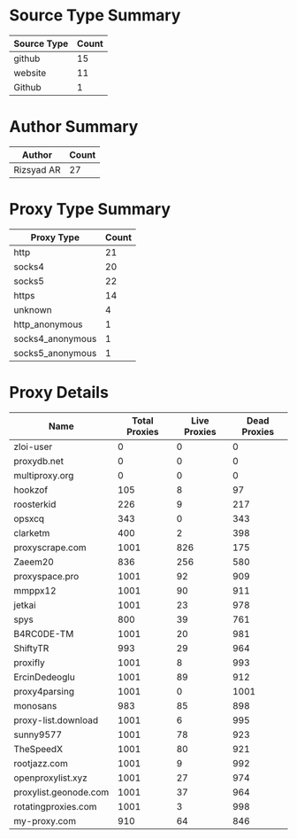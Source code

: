 # Source Type Summary

| Source Type | Count |
|-------------|-------|
| github | 15 |
| website | 11 |
| Github | 1 |


# Author Summary

| Author | Count |
|--------|-------|
| Rizsyad AR | 27 |


# Proxy Type Summary

| Proxy Type | Count |
|------------|-------|
| http | 21 |
| socks4 | 20 |
| socks5 | 22 |
| https | 14 |
| unknown | 4 |
| http_anonymous | 1 |
| socks4_anonymous | 1 |
| socks5_anonymous | 1 |


# Proxy Details

| Name | Total Proxies | Live Proxies | Dead Proxies |
|------|---------------|--------------|---------------|
| zloi-user | 0 | 0 | 0 |
| proxydb.net | 0 | 0 | 0 |
| multiproxy.org | 0 | 0 | 0 |
| hookzof | 105 | 8 | 97 |
| roosterkid | 226 | 9 | 217 |
| opsxcq | 343 | 0 | 343 |
| clarketm | 400 | 2 | 398 |
| proxyscrape.com | 1001 | 826 | 175 |
| Zaeem20 | 836 | 256 | 580 |
| proxyspace.pro | 1001 | 92 | 909 |
| mmppx12 | 1001 | 90 | 911 |
| jetkai | 1001 | 23 | 978 |
| spys | 800 | 39 | 761 |
| B4RC0DE-TM | 1001 | 20 | 981 |
| ShiftyTR | 993 | 29 | 964 |
| proxifly | 1001 | 8 | 993 |
| ErcinDedeoglu | 1001 | 89 | 912 |
| proxy4parsing | 1001 | 0 | 1001 |
| monosans | 983 | 85 | 898 |
| proxy-list.download | 1001 | 6 | 995 |
| sunny9577 | 1001 | 78 | 923 |
| TheSpeedX | 1001 | 80 | 921 |
| rootjazz.com | 1001 | 9 | 992 |
| openproxylist.xyz | 1001 | 27 | 974 |
| proxylist.geonode.com | 1001 | 37 | 964 |
| rotatingproxies.com | 1001 | 3 | 998 |
| my-proxy.com | 910 | 64 | 846 |
